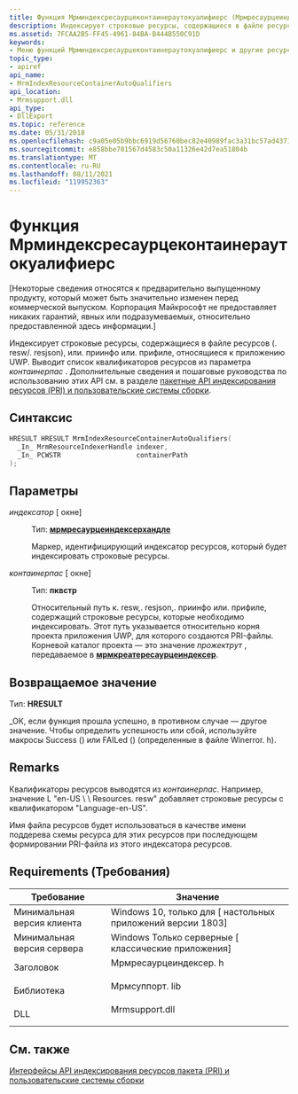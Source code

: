 ```yaml
---
title: Функция Мрминдексресаурцеконтаинераутокуалифиерс (Мрмресаурцеиндексер. h)
description: Индексирует строковые ресурсы, содержащиеся в файле ресурсов (. resw/. resjson), или. приинфо или. прифиле, относящиеся к приложению UWP.
ms.assetid: 7FCAA2B5-FF45-4961-84BA-B444B550C91D
keywords:
- Меню функций Мрминдексресаурцеконтаинераутокуалифиерс и другие ресурсы
topic_type:
- apiref
api_name:
- MrmIndexResourceContainerAutoQualifiers
api_location:
- Mrmsupport.dll
api_type:
- DllExport
ms.topic: reference
ms.date: 05/31/2018
ms.openlocfilehash: c9a05e05b9bbc6919d56760bec82e40989fac3a31bc57ad43712ccfddda3024e
ms.sourcegitcommit: e858bbe701567d4583c50a11326e42d7ea51804b
ms.translationtype: MT
ms.contentlocale: ru-RU
ms.lasthandoff: 08/11/2021
ms.locfileid: "119952363"
---
```

# <a name="mrmindexresourcecontainerautoqualifiers-function"></a>Функция Мрминдексресаурцеконтаинераутокуалифиерс

\[Некоторые сведения относятся к предварительно выпущенному продукту, который может быть значительно изменен перед коммерческой выпуском. Корпорация Майкрософт не предоставляет никаких гарантий, явных или подразумеваемых, относительно предоставленной здесь информации.\]

Индексирует строковые ресурсы, содержащиеся в файле ресурсов (. resw/. resjson), или. приинфо или. прифиле, относящиеся к приложению UWP. Выводит список квалификаторов ресурсов из параметра *контаинерпас* . Дополнительные сведения и пошаговые руководства по использованию этих API см. в разделе [пакетные API индексирования ресурсов (PRI) и пользовательские системы сборки](/windows/uwp/app-resources/pri-apis-custom-build-systems).

## <a name="syntax"></a>Синтаксис


```C++
HRESULT HRESULT MrmIndexResourceContainerAutoQualifiers(
  _In_ MrmResourceIndexerHandle indexer,
  _In_ PCWSTR                   containerPath
);
```



## <a name="parameters"></a>Параметры

<dl> <dt>

*индексатор* \[ окне\]
</dt> <dd>

Тип: **[ **мрмресаурцеиндексерхандле**](mrmresourceindexerhandle.md)**

Маркер, идентифицирующий индексатор ресурсов, который будет индексировать строковые ресурсы.

</dd> <dt>

*контаинерпас* \[ окне\]
</dt> <dd>

Тип: **пквстр**

Относительный путь к. resw,. resjson,. приинфо или. прифиле, содержащий строковые ресурсы, которые необходимо индексировать. Этот путь указывается относительно корня проекта приложения UWP, для которого создаются PRI-файлы. Корневой каталог проекта — это значение *прожектрут* , передаваемое в [**мрмкреатересаурцеиндексер**](mrmcreateresourceindexer.md).

</dd> </dl>

## <a name="return-value"></a>Возвращаемое значение

Тип: **HRESULT**

\_ОК, если функция прошла успешно, в противном случае — другое значение. Чтобы определить успешность или сбой, используйте макросы Success () или FAILed () (определенные в файле Winerror. h).

## <a name="remarks"></a>Remarks

Квалификаторы ресурсов выводятся из *контаинерпас*. Например, значение L "en-US \\ \\ Resources. resw" добавляет строковые ресурсы с квалификатором "Language-en-US".

Имя файла ресурсов будет использоваться в качестве имени поддерева схемы ресурса для этих ресурсов при последующем формировании PRI-файла из этого индексатора ресурсов.

## <a name="requirements"></a>Requirements (Требования)



| Требование | Значение |
|-------------------------------------|-------------------------------------------------------------------------------------------------|
| Минимальная версия клиента<br/> | Windows 10, только для \[ настольных приложений версии 1803\]<br/>                                       |
| Минимальная версия сервера<br/> | Windows Только серверные \[ классические приложения\]<br/>                                                 |
| Заголовок<br/>                   | <dl> <dt>Мрмресаурцеиндексер. h</dt> </dl> |
| Библиотека<br/>                  | <dl> <dt>Мрмсуппорт. lib</dt> </dl>       |
| DLL<br/>                      | <dl> <dt>Mrmsupport.dll</dt> </dl>       |



## <a name="see-also"></a>См. также

<dl> <dt>

[Интерфейсы API индексирования ресурсов пакета (PRI) и пользовательские системы сборки](/windows/uwp/app-resources/pri-apis-custom-build-systems)
</dt> </dl>

 

